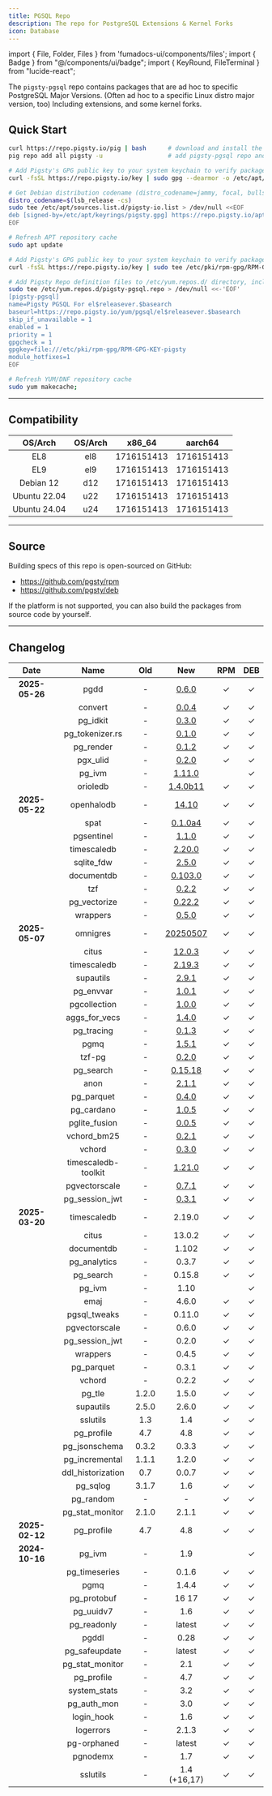 ```yaml
---
title: PGSQL Repo
description: The repo for PostgreSQL Extensions & Kernel Forks
icon: Database
---
```



import { File, Folder, Files } from 'fumadocs-ui/components/files';
import { Badge } from "@/components/ui/badge";
import { KeyRound, FileTerminal } from "lucide-react";

The `pigsty-pgsql` repo contains packages that are ad hoc to specific PostgreSQL Major Versions.
(Often ad hoc to a specific Linux distro major version, too) Including extensions, and some kernel forks.

## Quick Start

```bash tab="pig"
curl https://repo.pigsty.io/pig | bash      # download and install the pig CLI tool
pig repo add all pigsty -u                  # add pigsty-pgsql repo and update cache
```
```bash tab="apt"
# Add Pigsty's GPG public key to your system keychain to verify package signatures
curl -fsSL https://repo.pigsty.io/key | sudo gpg --dearmor -o /etc/apt/keyrings/pigsty.gpg

# Get Debian distribution codename (distro_codename=jammy, focal, bullseye, bookworm), and write the corresponding upstream repository address to the APT List file
distro_codename=$(lsb_release -cs)
sudo tee /etc/apt/sources.list.d/pigsty-io.list > /dev/null <<EOF
deb [signed-by=/etc/apt/keyrings/pigsty.gpg] https://repo.pigsty.io/apt/pgsql/${distro_codename} ${distro_codename} main
EOF

# Refresh APT repository cache
sudo apt update
```
```bash tab="yum"
# Add Pigsty's GPG public key to your system keychain to verify package signatures
curl -fsSL https://repo.pigsty.io/key | sudo tee /etc/pki/rpm-gpg/RPM-GPG-KEY-pigsty >/dev/null

# Add Pigsty Repo definition files to /etc/yum.repos.d/ directory, including two repositories
sudo tee /etc/yum.repos.d/pigsty-pgsql.repo > /dev/null <<-'EOF'
[pigsty-pgsql]
name=Pigsty PGSQL For el$releasever.$basearch
baseurl=https://repo.pigsty.io/yum/pgsql/el$releasever.$basearch
skip_if_unavailable = 1
enabled = 1
priority = 1
gpgcheck = 1
gpgkey=file:///etc/pki/rpm-gpg/RPM-GPG-KEY-pigsty
module_hotfixes=1
EOF

# Refresh YUM/DNF repository cache
sudo yum makecache;
```



--------

## Compatibility

|   OS/Arch    | OS/Arch |                                                                                                  x86_64                                                                                                  |                                                                                                 aarch64                                                                                                  |
|:------------:|:-------:|:--------------------------------------------------------------------------------------------------------------------------------------------------------------------------------------------------------:|:--------------------------------------------------------------------------------------------------------------------------------------------------------------------------------------------------------:|
|     EL8      |   el8   |   <Badge variant="blue-subtle">17</Badge><Badge variant="blue-subtle">16</Badge><Badge variant="blue-subtle">15</Badge><Badge variant="blue-subtle">14</Badge><Badge variant="blue-subtle">13</Badge>    |   <Badge variant="blue-subtle">17</Badge><Badge variant="blue-subtle">16</Badge><Badge variant="blue-subtle">15</Badge><Badge variant="blue-subtle">14</Badge><Badge variant="blue-subtle">13</Badge>    |
|     EL9      |   el9   |   <Badge variant="blue-subtle">17</Badge><Badge variant="blue-subtle">16</Badge><Badge variant="blue-subtle">15</Badge><Badge variant="blue-subtle">14</Badge><Badge variant="blue-subtle">13</Badge>    |   <Badge variant="blue-subtle">17</Badge><Badge variant="blue-subtle">16</Badge><Badge variant="blue-subtle">15</Badge><Badge variant="blue-subtle">14</Badge><Badge variant="blue-subtle">13</Badge>    |
|  Debian 12   |   d12   |   <Badge variant="blue-subtle">17</Badge><Badge variant="blue-subtle">16</Badge><Badge variant="blue-subtle">15</Badge><Badge variant="blue-subtle">14</Badge><Badge variant="blue-subtle">13</Badge>    |   <Badge variant="blue-subtle">17</Badge><Badge variant="blue-subtle">16</Badge><Badge variant="blue-subtle">15</Badge><Badge variant="blue-subtle">14</Badge><Badge variant="blue-subtle">13</Badge>    |
| Ubuntu 22.04 |   u22   |   <Badge variant="blue-subtle">17</Badge><Badge variant="blue-subtle">16</Badge><Badge variant="blue-subtle">15</Badge><Badge variant="blue-subtle">14</Badge><Badge variant="blue-subtle">13</Badge>    |   <Badge variant="blue-subtle">17</Badge><Badge variant="blue-subtle">16</Badge><Badge variant="blue-subtle">15</Badge><Badge variant="blue-subtle">14</Badge><Badge variant="blue-subtle">13</Badge>    |
| Ubuntu 24.04 |   u24   |   <Badge variant="blue-subtle">17</Badge><Badge variant="blue-subtle">16</Badge><Badge variant="blue-subtle">15</Badge><Badge variant="blue-subtle">14</Badge><Badge variant="blue-subtle">13</Badge>    |   <Badge variant="blue-subtle">17</Badge><Badge variant="blue-subtle">16</Badge><Badge variant="blue-subtle">15</Badge><Badge variant="blue-subtle">14</Badge><Badge variant="blue-subtle">13</Badge>    |


--------

## Source

Building specs of this repo is open-sourced on GitHub:

- https://github.com/pgsty/rpm
- https://github.com/pgsty/deb

If the platform is not supported, you can also build the packages from source code by yourself.


------

## Changelog


|      Date      |        Name         |  Old  |                                               New                                                | RPM | DEB |
|:--------------:|:-------------------:|:-----:|:------------------------------------------------------------------------------------------------:|:---:|:---:|
| **2025-05-26** |        pgdd         |   -   |                          [0.6.0](https://github.com/rustprooflabs/pgdd)                          |  ✓  |  ✓  |
|                |       convert       |   -   |                        [0.0.4](https://github.com/rustprooflabs/convert)                         |  ✓  |  ✓  |
|                |      pg_idkit       |   -   |                          [0.3.0](https://github.com/VADOSWARE/pg_idkit)                          |  ✓  |  ✓  |
|                |   pg_tokenizer.rs   |   -   |                     [0.1.0](https://github.com/tensorchord/pg_tokenizer.rs)                      |  ✓  |  ✓  |
|                |      pg_render      |   -   |                           [0.1.2](https://github.com/mkaski/pg_render)                           |  ✓  |  ✓  |
|                |      pgx_ulid       |   -   |                          [0.2.0](https://github.com/pksunkara/pgx_ulid)                          |  ✓  |  ✓  |
|                |       pg_ivm        |   -   |                            [1.11.0](https://github.com/sraoss/pg_ivm)                            |     |  ✓  |
|                |      orioledb       |   -   |                         [1.4.0b11](https://github.com/orioledb/orioledb)                         |  ✓  |  ✓  |
| **2025-05-22** |     openhalodb      |   -   |                            [14.10](https://github.com/pgsty/openHalo)                            |  ✓  |  ✓  |
|                |        spat         |   -   |                        [0.1.0a4](https://github.com/Florents-Tselai/spat)                        |  ✓  |  ✓  |
|                |     pgsentinel      |   -   |              [1.1.0](https://github.com/pgsentinel/pgsentinel/releases/tag/v1.1.0)               |  ✓  |  ✓  |
|                |     timescaledb     |   -   |              [2.20.0](https://github.com/timescale/timescaledb/releases/tag/2.20.0)              |  ✓  |  ✓  |
|                |     sqlite_fdw      |   -   |               [2.5.0](https://github.com/pgspider/sqlite_fdw/releases/tag/v2.5.0)                |  ✓  |  ✓  |
|                |     documentdb      |   -   |      [0.103.0](https://github.com/FerretDB/documentdb/releases/tag/v0.103.0-ferretdb-2.2.0)      |  ✓  |  ✓  |
|                |         tzf         |   -   |                [0.2.2](https://github.com/ringsaturn/pg-tzf/releases/tag/v0.2.2)                 |  ✓  |  ✓  |
|                |    pg_vectorize     |   -   |             [0.22.2](https://github.com/ChuckHend/pg_vectorize/releases/tag/v0.22.2)             |  ✓  |  ✓  |
|                |      wrappers       |   -   |                [0.5.0](https://github.com/supabase/wrappers/releases/tag/v0.5.0)                 |  ✓  |  ✓  |
| **2025-05-07** |      omnigres       |   -   | [20250507](https://github.com/omnigres/omnigres/commit/413feff21f9f7310023d8cfd92b83f2a251b1aa4) |  ✓  |  ✓  |
|                |        citus        |   -   |                [12.0.3](https://github.com/citusdata/citus/releases/tag/v13.0.3)                 |  ✓  |  ✓  |
|                |     timescaledb     |   -   |              [2.19.3](https://github.com/timescale/timescaledb/releases/tag/2.19.3)              |  ✓  |  ✓  |
|                |      supautils      |   -   |                [2.9.1](https://github.com/supabase/supautils/releases/tag/v2.9.1)                |  ✓  |  ✓  |
|                |      pg_envvar      |   -   |                 [1.0.1](https://github.com/theory/pg-envvar/releases/tag/v1.0.1)                 |  ✓  |  ✓  |
|                |    pgcollection     |   -   |                 [1.0.0](https://github.com/aws/pgcollection/releases/tag/v1.0.0)                 |  ✓  |  ✓  |
|                |    aggs_for_vecs    |   -   |              [1.4.0](https://github.com/pjungwir/aggs_for_vecs/releases/tag/1.4.0)               |  ✓  |  ✓  |
|                |     pg_tracing      |   -   |                [0.1.3](https://github.com/DataDog/pg_tracing/releases/tag/v0.1.3)                |  ✓  |  ✓  |
|                |        pgmq         |   -   |                    [1.5.1](https://github.com/pgmq/pgmq/releases/tag/v1.5.1)                     |  ✓  |  ✓  |
|                |       tzf-pg        |   -   |                [0.2.0](https://github.com/ringsaturn/tzf-pg/releases/tag/v0.2.0)                 |  ✓  |  ✓  |
|                |      pg_search      |   -   |              [0.15.18](https://github.com/paradedb/paradedb/releases/tag/v0.15.18)               |  ✓  |  ✓  |
|                |        anon         |   -   |   [2.1.1](https://gitlab.com/dalibo/postgresql_anonymizer/-/tree/latest/debian?ref_type=heads)   |  ✓  |  ✓  |
|                |     pg_parquet      |   -   |              [0.4.0](https://github.com/CrunchyData/pg_parquet/releases/tag/v0.3.2)              |  ✓  |  ✓  |
|                |     pg_cardano      |   -   |                 [1.0.5](https://github.com/Fell-x27/pg_cardano/commits/master/)                  |  ✓  |  ✓  |
|                |    pglite_fusion    |   -   |              [0.0.5](https://github.com/frectonz/pglite-fusion/releases/tag/v0.0.5)              |  ✓  |  ✓  |
|                |     vchord_bm25     |   -   |           [0.2.1](https://github.com/tensorchord/VectorChord-bm25/releases/tag/0.2.1)            |  ✓  |  ✓  |
|                |       vchord        |   -   |              [0.3.0](https://github.com/tensorchord/VectorChord/releases/tag/0.3.0)              |  ✓  |  ✓  |
|                | timescaledb-toolkit |   -   |          [1.21.0](https://github.com/timescale/timescaledb-toolkit/releases/tag/1.21.0)          |  ✓  |  ✓  |
|                |    pgvectorscale    |   -   |              [0.7.1](https://github.com/timescale/pgvectorscale/releases/tag/0.7.1)              |  ✓  |  ✓  |
|                |   pg_session_jwt    |   -   |           [0.3.1](https://github.com/neondatabase/pg_session_jwt/releases/tag/v0.3.1)            |  ✓  |  ✓  |
| **2025-03-20** |     timescaledb     |   -   |                                              2.19.0                                              |  ✓  |  ✓  |
|                |        citus        |   -   |                                              13.0.2                                              |  ✓  |  ✓  |
|                |     documentdb      |   -   |                                              1.102                                               |  ✓  |  ✓  |
|                |    pg_analytics     |   -   |                                              0.3.7                                               |  ✓  |  ✓  |
|                |      pg_search      |   -   |                                              0.15.8                                              |  ✓  |  ✓  |
|                |       pg_ivm        |   -   |                                               1.10                                               |     |  ✓  |
|                |        emaj         |   -   |                                              4.6.0                                               |  ✓  |  ✓  |
|                |    pgsql_tweaks     |   -   |                                              0.11.0                                              |  ✓  |  ✓  |
|                |    pgvectorscale    |   -   |                                              0.6.0                                               |  ✓  |  ✓  |
|                |   pg_session_jwt    |   -   |                                              0.2.0                                               |  ✓  |  ✓  |
|                |      wrappers       |   -   |                                              0.4.5                                               |  ✓  |  ✓  |
|                |     pg_parquet      |   -   |                                              0.3.1                                               |  ✓  |  ✓  |
|                |       vchord        |   -   |                                              0.2.2                                               |  ✓  |  ✓  |
|                |       pg_tle        | 1.2.0 |                                              1.5.0                                               |  ✓  |  ✓  |
|                |      supautils      | 2.5.0 |                                              2.6.0                                               |  ✓  |  ✓  |
|                |      sslutils       |  1.3  |                                               1.4                                                |  ✓  |  ✓  |
|                |     pg_profile      |  4.7  |                                               4.8                                                |  ✓  |  ✓  |
|                |    pg_jsonschema    | 0.3.2 |                                              0.3.3                                               |  ✓  |  ✓  |
|                |   pg_incremental    | 1.1.1 |                                              1.2.0                                               |  ✓  |  ✓  |
|                |  ddl_historization  |  0.7  |                                              0.0.7                                               |  ✓  |  ✓  |
|                |      pg_sqlog       | 3.1.7 |                                               1.6                                                |  ✓  |  ✓  |
|                |      pg_random      |   -   |                                                -                                                 |  ✓  |  ✓  |
|                |   pg_stat_monitor   | 2.1.0 |                                              2.1.1                                               |  ✓  |  ✓  |
| **2025-02-12** |     pg_profile      |  4.7  |                                               4.8                                                |  ✓  |  ✓  |
| **2024-10-16** |       pg_ivm        |   -   |                                               1.9                                                |     |  ✓  |
|                |    pg_timeseries    |   -   |                                              0.1.6                                               |  ✓  |  ✓  |
|                |        pgmq         |   -   |                                              1.4.4                                               |  ✓  |  ✓  |
|                |     pg_protobuf     |   -   |                                              16 17                                               |  ✓  |  ✓  |
|                |      pg_uuidv7      |   -   |                                               1.6                                                |  ✓  |  ✓  |
|                |     pg_readonly     |   -   |                                              latest                                              |  ✓  |  ✓  |
|                |        pgddl        |   -   |                                               0.28                                               |  ✓  |  ✓  |
|                |    pg_safeupdate    |   -   |                                              latest                                              |  ✓  |  ✓  |
|                |   pg_stat_monitor   |   -   |                                               2.1                                                |  ✓  |  ✓  |
|                |     pg_profile      |   -   |                                               4.7                                                |  ✓  |  ✓  |
|                |    system_stats     |   -   |                                               3.2                                                |  ✓  |  ✓  |
|                |     pg_auth_mon     |   -   |                                               3.0                                                |  ✓  |  ✓  |
|                |     login_hook      |   -   |                                               1.6                                                |  ✓  |  ✓  |
|                |      logerrors      |   -   |                                              2.1.3                                               |  ✓  |  ✓  |
|                |     pg-orphaned     |   -   |                                              latest                                              |  ✓  |  ✓  |
|                |      pgnodemx       |   -   |                                               1.7                                                |  ✓  |  ✓  |
|                |      sslutils       |   -   |                                           1.4 (+16,17)                                           |  ✓  |  ✓  |
